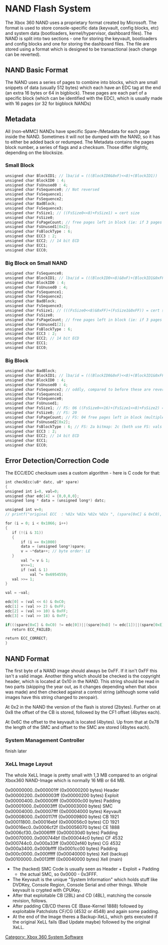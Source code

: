 # NAND Flash System

The Xbox 360 NAND uses a proprietary format created by Microsoft. The
format is used to store console-specific data (keyvault, config blocks,
etc) and system data (bootloaders, kernel/hypervisor, dashboard files).
The NAND is split into two sections - one for storing the keyvault,
bootloaders and config blocks and one for storing the dashboard files.
The file are stored using a format which is designed to be transactional
(each change can be reverted).

## NAND Basic Format

The NAND uses a series of pages to combine into blocks, which are small
snippets of data (usually 512 bytes) which each have an EDC tag at the
end (an extra 16 bytes or 64 in bigblock). These pages are each part of
a specific block (which can be identified with the EDC), which is
usually made with 16 pages (or 32 for bigblock NANDs)

## Metadata

All (non-eMMC) NANDs have specific Spare-/Metadata for each page inside
the NAND. Sometimes it will not be dumped with the NAND, so it has to
either be added back or redumped. The Metadata contains the pages block
number, a series of flags and a checksum. Those differ slightly,
depending on the
blocksize.

### Small Block

```c
unsigned char BlockID1; // lba/id = (((BlockID0&0xF)<<8)+(BlockID1))
unsigned char BlockID0 : 4;
unsigned char FsUnused0 : 4;
unsigned char FsSequence0; // Not reversed
unsigned char FsSequence1;
unsigned char FsSequence2;
unsigned char BadBlock;
unsigned char FsSequence3;
unsigned char FsSize1; // ((FsSize0<<8)+FsSize1) = cert size
unsigned char FsSize0;
unsigned char FsPageCount; // free pages left in block (ie: if 3 pages are used by cert then this would be 29:0x1d)
unsigned char FsUnused1[0x2];
unsigned char FsBlockType : 6;
unsigned char ECC3 : 2;
unsigned char ECC2; // 14 bit ECD
unsigned char ECC1;
unsigned char ECC0;
```

### Big Block on Small NAND

```c
unsigned char FsSequence0;
unsigned char BlockID1; // lba/id = (((BlockID0<<8)&0xF)+(BlockID1&0xFF))
unsigned char BlockID0 : 4; 
unsigned char FsUnused0 : 4;
unsigned char FsSequence1;
unsigned char FsSequence2;
unsigned char BadBlock;
unsigned char FsSequence3;
unsigned char FsSize1; // (((FsSize0<<8)&0xFF)+(FsSize1&0xFF)) = cert size
unsigned char FsSize0;
unsigned char FsPageCount; // free pages left in block (ie: if 3 pages are used by cert then this would be 29:0x1d)
unsigned char FsUnused1[2];
unsigned char FsBlockType : 6;
unsigned char ECC3 : 2;
unsigned char ECC2; // 14 bit ECD
unsigned char ECC1;
unsigned char ECC0;
```

### Big Block

```c
unsigned char BadBlock;
unsigned char BlockID1; // lba/id = (((BlockID0&0xF)<<8)+(BlockID1&0xFF))
unsigned char BlockID0 : 4;
unsigned char FsUnused0 : 4;
unsigned char FsSequence2; // oddly, compared to before these are reversed...?
unsigned char FsSequence1;
unsigned char FsSequence0;
unsigned char FsUnused1;
unsigned char FsSize1; // FS: 06 ((FsSize0<<16)+(FsSize1<<8)+FsSize2) = cert size
unsigned char FsSize0; // FS: 20
unsigned char FsPageCount; // FS: 04 free pages left in block (multiples of 4 pages, ie if 3f then 3f*4 pages are free after)
unsigned char FsUnused2[0x2];
unsigned char FsBlockType : 6; // FS: 2a bitmap: 2c (both use FS: vals for size), mobiles
unsigned char ECC3 : 2;
unsigned char ECC2; // 14 bit ECD
unsigned char ECC1;
unsigned char ECC0;
```

## Error Detection/Correction Code

The ECC/EDC checksum uses a custom algorithm - here is C code for
that:

```cpp
int checkEcc(u8* datc, u8* spare)
{
unsigned int i=0, val=0;
unsigned char edc[4] = {0,0,0,0};
unsigned long * data = (unsigned long*) datc;

unsigned int v=0;
// printf("original ECC  : %02x %02x %02x %02x ", (spare[0xC] & 0xC0), spare[0xD],spare[0xE],spare[0xF]);

for (i = 0; i < 0x1066; i++)
{
   if (!(i & 31))
   {
       if (i == 0x1000)
       data = (unsigned long*)spare;
       v = ~*data++; // byte order: LE 
   }
       val ^= v & 1;
       v>>=1;
       if (val & 1)
           val ^= 0x6954559;
   val >>= 1;
}

val = ~val;

edc[0] = (val << 6) & 0xC0;
edc[1] = (val >> 2) & 0xFF;
edc[2] = (val >> 10) & 0xFF;
edc[3] = (val >> 18) & 0xFF;

if(((spare[0xC] & 0xC0) != edc[0])||(spare[0xD] != edc[1])||(spare[0xE] != edc[2])||(spare[0xF] != edc[3]))
   return ECC_FAILED;

return ECC_CORRECT;
}
```

## NAND Format

The first byte of a NAND image should always be 0xFF. If it isn't 0xFF
this isn't a valid image. Another thing which should be checked is the
copyright header, which is located at 0x10 in the NAND. This string
should be read in two parts (skipping the year out, as it changes
depending when that xbox was made) and then checked against a control
string (although some valid images have this string changed to
zeropair).

At 0x2 in the NAND the version of the flash is stored (2bytes). Further
on at 0x8 the offset of the CB is stored, followed by the CF1 offset
(4bytes each).

At 0x6C the offset to the keyvault is located (4bytes). Up from that at
0x78 the length of the SMC and offset to the SMC are stored (4bytes
each).

### System Management Controller

finish later

### XeLL Image Layout

The whole XeLL Image is pretty small with 1,3 MB compared to an original
Xbox360 NAND-Image which is normally 16 MB or 64 MB.

0x00000000..0x000001ff (0x00000200 bytes) Header
0x00000200..0x000003ff (0x00000200 bytes) Exploit
0x00000400..0x00000fff (0x00000c00 bytes) Padding
0x00001000..0x00003fff (0x00003000 bytes) SMC
0x00004000..0x00007fff (0x00004000 bytes) Keyvault
0x00008000..0x000117ff (0x00009800 bytes) CB 1921
0x00011800..0x00016ebf (0x000056c0 bytes) CD 1921
0x00016ec0..0x0006cf2f (0x00056070 bytes) CE 1888
0x0006cf30..0x0006ffff (0x000030d0 bytes) Padding
0x00070000..0x000744bf (0x000044c0 bytes) CF 4532
0x000744c0..0x000a33ff (0x0002ef40 bytes) CG 4532
0x000a3400..0x000bffff (0x0001cc00 bytes) Padding
0x000c0000..0x000fffff (0x00040000 bytes) Xell (backup)
0x00100000..0x0013ffff (0x00040000 bytes) Xell (main)

- The (hacked) SMC Code is usually seen as Header + Exploit + Padding
  + the actual SMC, so 0x0000 - 0x3FFF.
- The Keyvault is the unique "System Information" which holds stuff
  like DVDKey, Console Region, Console Serial and other things. Whole
  keyvault is crypted with CPUKey.
- After that exploitable CB (2BL) and CD (4BL), matching the console
  revision, follows.
- After padding CB/CD theres CE (Base-Kernel 1888) followed by
  exploitable Patchslots CF/CG (4532 or 4548) and again some padding.
- At the end of the Image theres a Backup-XeLL, which gets executed if
  the original XeLL fails (Bad Update maybe) followed by the original
  XeLL.

[Category: Xbox 360 System Software](../Category_Xbox360_System_Software)
